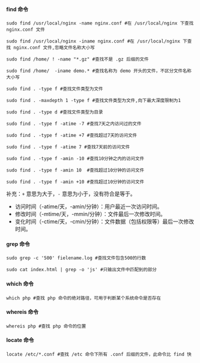 #### find 命令

```
sudo find /usr/local/nginx -name nginx.conf #在 /usr/local/nginx 下查找 nginx.conf 文件

sudo find /usr/local/nginx -iname nginx.conf #在 /usr/local/nginx 下查找 nginx.conf 文件,忽略文件名称大小写

sudo find /home/ ! -name "*.gz" #查找不是 .gz 后缀的文件

sudo find /home/  -iname demo.* #查找名称为 demo 开头的文件，不区分文件名称大小写

sudo find . -type f #查找文件类型为文件

sudo find . -maxdepth 1 -type f #查找文件类型为文件,向下最大深度限制为1

sudo find . -type d #查找文件类型为目录

sudo find . -type f -atime -7 #查找7天之内访问过的文件

sudo find . -type f -atime +7 #查找超过7天的访问文件

sudo find . -type f -atime 7 #查找7天前的访问文件

sudo find . -type f -amin -10 #查找10分钟之内的访问文件

sudo find . -type f -amin 10  #查找超过10分钟的访问文件

sudo find . -type f -amin +10 #查找超过10分钟的访问文件
```
补充：`+` 意思为大于，`-` 意思为小于，没有符合是等于。
- 访问时间（-atime/天，-amin/分钟）：用户最近一次访问时间。
- 修改时间（-mtime/天，-mmin/分钟）：文件最后一次修改时间。
- 变化时间（-ctime/天，-cmin/分钟）：文件数据（包括权限等）最后一次修改时间。

#### grep 命令

```
sudo grep -c '500' fielename.log #查找文件包含500的行数

sudo cat index.html | grep -o 'js' #只输出文件中匹配到的部分
```

#### which 命令

```
which php #查找 php 命令的绝对路径，可用于判断某个系统命令是否存在
```

#### whereis 命令

```
whereis php #查找 php 命令的位置
```

#### locate 命令

```
locate /etc/*.conf #查找 /etc 命令下所有 .conf 后缀的文件，此命令比 find 快
```